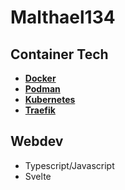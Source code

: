 #  Malthael134


## Container Tech

- [**Docker**](https://docker.com/)
- [**Podman**](https://podman.io/)
- [**Kubernetes**](https://kubernetes.io/)
- [**Traefik**](https://traefik.io/)

## Webdev

- Typescript/Javascript
- Svelte
